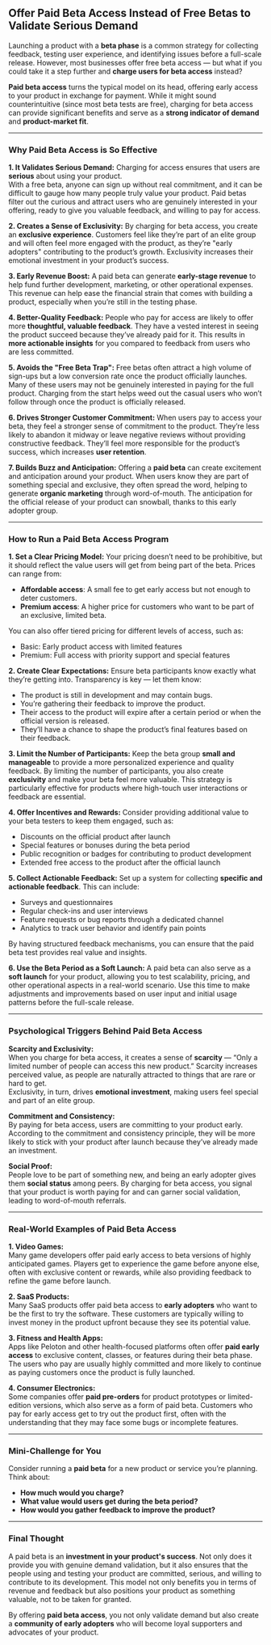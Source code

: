 ## Offer Paid Beta Access Instead of Free Betas to Validate Serious Demand

Launching a product with a **beta phase** is a common strategy for collecting feedback, testing user experience, and identifying issues before a full-scale release. However, most businesses offer free beta access — but what if you could take it a step further and **charge users for beta access** instead?

**Paid beta access** turns the typical model on its head, offering early access to your product in exchange for payment. While it might sound counterintuitive (since most beta tests are free), charging for beta access can provide significant benefits and serve as a **strong indicator of demand** and **product-market fit**.

---

### Why Paid Beta Access is So Effective

**1. It Validates Serious Demand:**
Charging for access ensures that users are **serious** about using your product.  
With a free beta, anyone can sign up without real commitment, and it can be difficult to gauge how many people truly value your product. Paid betas filter out the curious and attract users who are genuinely interested in your offering, ready to give you valuable feedback, and willing to pay for access.

**2. Creates a Sense of Exclusivity:**
By charging for beta access, you create an **exclusive experience**. Customers feel like they’re part of an elite group and will often feel more engaged with the product, as they’re "early adopters" contributing to the product’s growth. Exclusivity increases their emotional investment in your product’s success.

**3. Early Revenue Boost:**
A paid beta can generate **early-stage revenue** to help fund further development, marketing, or other operational expenses. This revenue can help ease the financial strain that comes with building a product, especially when you’re still in the testing phase.

**4. Better-Quality Feedback:**
People who pay for access are likely to offer more **thoughtful, valuable feedback**. They have a vested interest in seeing the product succeed because they’ve already paid for it. This results in **more actionable insights** for you compared to feedback from users who are less committed.

**5. Avoids the "Free Beta Trap":**
Free betas often attract a high volume of sign-ups but a low conversion rate once the product officially launches. Many of these users may not be genuinely interested in paying for the full product. Charging from the start helps weed out the casual users who won’t follow through once the product is officially released.

**6. Drives Stronger Customer Commitment:**
When users pay to access your beta, they feel a stronger sense of commitment to the product. They’re less likely to abandon it midway or leave negative reviews without providing constructive feedback. They’ll feel more responsible for the product’s success, which increases **user retention**.

**7. Builds Buzz and Anticipation:**
Offering a **paid beta** can create excitement and anticipation around your product. When users know they are part of something special and exclusive, they often spread the word, helping to generate **organic marketing** through word-of-mouth. The anticipation for the official release of your product can snowball, thanks to this early adopter group.

---

### How to Run a Paid Beta Access Program

**1. Set a Clear Pricing Model:**
Your pricing doesn’t need to be prohibitive, but it should reflect the value users will get from being part of the beta. Prices can range from:
- **Affordable access**: A small fee to get early access but not enough to deter customers.
- **Premium access**: A higher price for customers who want to be part of an exclusive, limited beta.

You can also offer tiered pricing for different levels of access, such as:
- Basic: Early product access with limited features
- Premium: Full access with priority support and special features

**2. Create Clear Expectations:**
Ensure beta participants know exactly what they’re getting into. Transparency is key — let them know:
- The product is still in development and may contain bugs.
- You’re gathering their feedback to improve the product.
- Their access to the product will expire after a certain period or when the official version is released.
- They’ll have a chance to shape the product’s final features based on their feedback.

**3. Limit the Number of Participants:**
Keep the beta group **small and manageable** to provide a more personalized experience and quality feedback. By limiting the number of participants, you also create **exclusivity** and make your beta feel more valuable. This strategy is particularly effective for products where high-touch user interactions or feedback are essential.

**4. Offer Incentives and Rewards:**
Consider providing additional value to your beta testers to keep them engaged, such as:
- Discounts on the official product after launch
- Special features or bonuses during the beta period
- Public recognition or badges for contributing to product development
- Extended free access to the product after the official launch

**5. Collect Actionable Feedback:**
Set up a system for collecting **specific and actionable feedback**. This can include:
- Surveys and questionnaires
- Regular check-ins and user interviews
- Feature requests or bug reports through a dedicated channel
- Analytics to track user behavior and identify pain points

By having structured feedback mechanisms, you can ensure that the paid beta test provides real value and insights.

**6. Use the Beta Period as a Soft Launch:**
A paid beta can also serve as a **soft launch** for your product, allowing you to test scalability, pricing, and other operational aspects in a real-world scenario. Use this time to make adjustments and improvements based on user input and initial usage patterns before the full-scale release.

---

### Psychological Triggers Behind Paid Beta Access

**Scarcity and Exclusivity:**  
When you charge for beta access, it creates a sense of **scarcity** — “Only a limited number of people can access this new product.” Scarcity increases perceived value, as people are naturally attracted to things that are rare or hard to get.  
Exclusivity, in turn, drives **emotional investment**, making users feel special and part of an elite group.

**Commitment and Consistency:**  
By paying for beta access, users are committing to your product early. According to the commitment and consistency principle, they will be more likely to stick with your product after launch because they’ve already made an investment.

**Social Proof:**  
People love to be part of something new, and being an early adopter gives them **social status** among peers. By charging for beta access, you signal that your product is worth paying for and can garner social validation, leading to word-of-mouth referrals.

---

### Real-World Examples of Paid Beta Access

**1. Video Games:**  
Many game developers offer paid early access to beta versions of highly anticipated games. Players get to experience the game before anyone else, often with exclusive content or rewards, while also providing feedback to refine the game before launch.

**2. SaaS Products:**  
Many SaaS products offer paid beta access to **early adopters** who want to be the first to try the software. These customers are typically willing to invest money in the product upfront because they see its potential value.

**3. Fitness and Health Apps:**  
Apps like Peloton and other health-focused platforms often offer **paid early access** to exclusive content, classes, or features during their beta phase. The users who pay are usually highly committed and more likely to continue as paying customers once the product is fully launched.

**4. Consumer Electronics:**  
Some companies offer **paid pre-orders** for product prototypes or limited-edition versions, which also serve as a form of paid beta. Customers who pay for early access get to try out the product first, often with the understanding that they may face some bugs or incomplete features.

---

### Mini-Challenge for You

Consider running a **paid beta** for a new product or service you’re planning. Think about:
- **How much would you charge?**
- **What value would users get during the beta period?**
- **How would you gather feedback to improve the product?**

---

### Final Thought

A paid beta is an **investment in your product's success**. Not only does it provide you with genuine demand validation, but it also ensures that the people using and testing your product are committed, serious, and willing to contribute to its development. This model not only benefits you in terms of revenue and feedback but also positions your product as something valuable, not to be taken for granted.

By offering **paid beta access**, you not only validate demand but also create a **community of early adopters** who will become loyal supporters and advocates of your product.